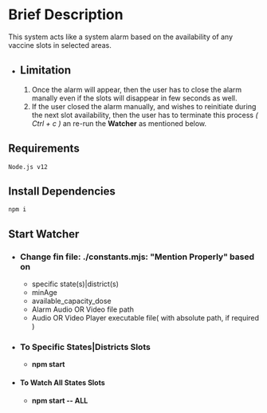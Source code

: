 # **Brief Description**
 This system acts like a system alarm based on the availability of any vaccine slots in selected areas.
 * ## **Limitation**
    1. Once the alarm will appear, then the user has to close the alarm manally even if the slots will disappear in few seconds as well.
    2. If the user closed the alarm manually, and wishes to reinitiate during the next slot availability, then the user has to terminate this process _( Ctrl + c )_ an re-run the **Watcher** as mentioned below.
## **Requirements**
    Node.js v12
## **Install Dependencies**
    npm i
## **Start Watcher**
 * ### Change fin file: **./constants.mjs: "Mention Properly"** based on
    * specific state(s)|district(s)
    * minAge
    * available_capacity_dose
    * Alarm Audio OR Video file path
    * Audio OR Video Player executable file( with absolute path, if required ) 
 * ### **To Specific States|Districts Slots**
    * **npm start**

 * #### **To Watch All States Slots**
    * **npm start -- ALL**
